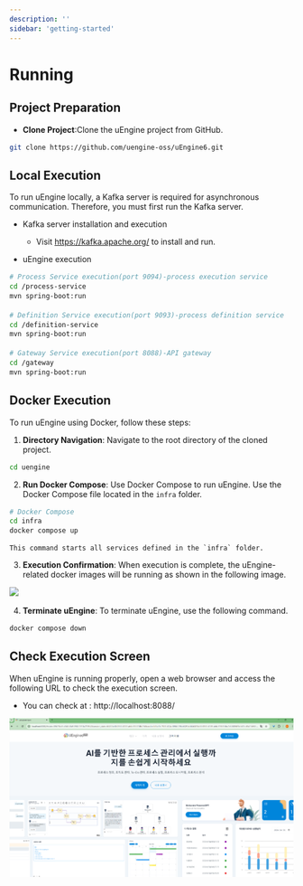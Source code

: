 ```yaml
---
description: ''
sidebar: 'getting-started'
---
```


# Running

## Project Preparation
- **Clone Project**:Clone the uEngine project from GitHub.
```sh
git clone https://github.com/uengine-oss/uEngine6.git
```

## Local Execution
To run uEngine locally, a Kafka server is required for asynchronous communication. Therefore, you must first run the Kafka server.
- Kafka server installation and execution
  - Visit https://kafka.apache.org/ to install and run.

- uEngine execution
```sh
# Process Service execution(port 9094)-process execution service
cd /process-service
mvn spring-boot:run

# Definition Service execution(port 9093)-process definition service
cd /definition-service
mvn spring-boot:run

# Gateway Service execution(port 8088)-API gateway
cd /gateway
mvn spring-boot:run
```


## Docker Execution

To run uEngine using Docker, follow these steps:

1. **Directory Navigation**: Navigate to the root directory of the cloned project.
```sh
cd uengine
```
2. **Run Docker Compose**: Use Docker Compose to run uEngine. Use the Docker Compose file located in the `infra` folder.
```sh
# Docker Compose
cd infra
docker compose up
```
    This command starts all services defined in the `infra` folder.

3. **Execution Confirmation**:
When execution is complete, the uEngine-related docker images will be running as shown in the following image.

![](../../uengine-image/installation-1.png)

4. **Terminate uEngine**: To terminate uEngine, use the following command.
```sh
docker compose down
```

## Check Execution Screen

When uEngine is running properly, open a web browser and access the following URL to check the execution screen.


- You can check at : 
http://localhost:8088/


![](../../uengine-image/installation-2.png)